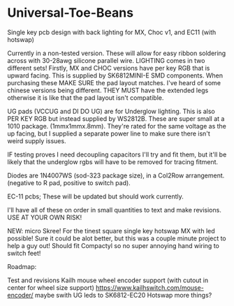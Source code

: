 # Universal-Toe-Beans
Single key pcb design with back lighting for MX, Choc v1, and EC11 (with hotswap)


Currently in a non-tested version. These will allow for easy ribbon soldering across with 30-28awg silicone parallel wire. 
LIGHTING comes in two different sets!
Firstly, MX and CHOC versions have per key RGB that is upward facing. This is supplied by SK6812MINI-E SMD components. When purchasing these MAKE SURE the pad layout matches. I've heard of some chinese versions being different. THEY MUST have the extended legs otherwise it is like that the pad layout isn't compatible.

UG pads (VCCUG and DI DO UG) are for Underglow lighting. This is also PER KEY RGB but instead supplied by WS2812B. These are super small at a 1010 package. (1mmx1mmx.8mm). They're rated for the same voltage as the up facing, but I supplied a separate power line to make sure there isn't weird supply issues. 

IF testing proves I need decoupling capacitors I'll try and fit them, but it'll be likely that the underglow rgbs will have to be removed for tracing fitment.

Diodes are 1N4007WS (sod-323 package size), in a Col2Row arrangement. (negative to R pad, positive to switch pad). 

EC-11 pcbs; 
These will be updated but should work currently. 

I'll have all of these on order in small quantities to text and make revisions. USE AT YOUR OWN RISK!

NEW: micro Skree! For the tinest square single key hotswap MX with led possible! Sure it could be alot better, but this was a couple minute project to help a guy out! Should fit Compactyl so no super annoying hand wiring to switch feet!

Roadmap:

Test and revisions
Kailh mouse wheel encoder support (with cutout in center for wheel size support) https://www.kailhswitch.com/mouse-encoder/
maybe swith UG leds to SK6812-EC20 
Hotswap more things?
